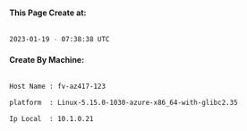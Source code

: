
   
#### This Page Create at:

```bash

2023-01-19 - 07:38:38 UTC

```

#### Create By Machine:

```bash

Host Name : fv-az417-123

platform  : Linux-5.15.0-1030-azure-x86_64-with-glibc2.35

Ip Local  : 10.1.0.21

```

